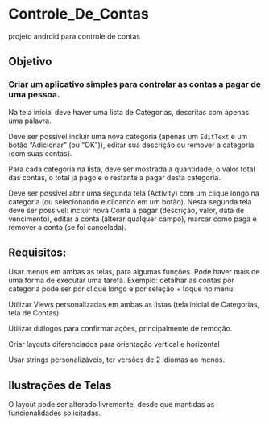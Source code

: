 # Controle_De_Contas
projeto android para controle de contas

## Objetivo
### Criar um aplicativo simples para controlar as contas a pagar de uma pessoa.

Na tela inicial deve haver uma lista de Categorias, descritas com apenas uma palavra. 

Deve ser possível incluir uma nova categoria (apenas um `EditText` e um botão “Adicionar” (ou “OK”)), editar sua descrição ou remover a categoria (com suas contas). 

Para cada categoria na lista, deve ser mostrada a quantidade, o valor total das contas, o total já pago e o restante a pagar desta categoria. 

Deve ser possível abrir uma segunda tela (Activity) com um clique longo na categoria (ou selecionando e clicando em um botão). Nesta segunda tela deve ser possível: incluir nova Conta a pagar (descrição, valor, data de vencimento), editar a conta (alterar qualquer campo), marcar como paga e remover a conta (se foi cancelada).

## Requisitos:

Usar menus em ambas as telas, para algumas funções. Pode haver mais de uma forma de executar uma tarefa. Exemplo: detalhar as contas por categoria pode ser por clique longo e por seleção + toque no menu.

Utilizar Views personalizadas em ambas as listas (tela inicial de Categorias, tela de Contas)

Utilizar diálogos para confirmar ações, principalmente de remoção.

Criar layouts diferenciados para orientação vertical e horizontal

Usar strings personalizáveis, ter versões de 2 idiomas ao menos.

## Ilustrações de Telas

O layout pode ser alterado livremente, desde que mantidas as funcionalidades solicitadas.


